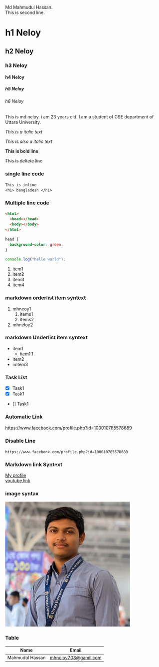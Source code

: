 <!-- markdown class -->

Md Mahmudul Hassan. <!--normal text & used double space for get new line-->  
This is second line.

## <!-- for horizontal line -->

# h1 Neloy

## h2 Neloy

### h3 Neloy

#### h4 Neloy

##### h5 Neloy

###### h6 Neloy

<p>This is md neloy. i am 23 years old. I am a student of CSE department of Uttara University.</p>

<i> This is a italic text</i>

<!-- for italic text formate -->

_This is also a italic text_

**This is bold line**

~~This is deltete line~~

### single line code

`This is inline`  
`<h1> bangladesh </h1>`

### Multiple line code

```html
<html>
  <head></head>
  <body></body>
</html>
```

```css
head {
  background-color: green;
}
```

```javascript
console.log("hello world");
```

<ol>
    <li>item1</li>
    <li>item2</li>
    <li>item3</li>
    <li>item4</li>
</ol>

### markdown orderlist item syntext

1. mhneoy1
   1. items1
   2. items2
2. mhneloy2

### markdown Underlist item syntext

- item1
  - item1.1
- item2
- imtem3

### Task List

- [x] Task1
- [x] Task1
- [] Task1

### Automatic Link

https://www.facebook.com/profile.php?id=100010785578689

### Disable Line

`https://www.facebook.com/profile.php?id=100010785578689`

### Markdown link Syntext

[My profile](facebook)  
[youtube link](youtube)

### image syntax

<!-- ![alt text] (image) -->

<!-- ![profile](githubPro.jpg) -->

<img src="githubPro.jpg" width="400">

### Table

| Name            | Email                |
| --------------- | -------------------- |
| Mahmudul Hassan | mhnoloy708@gamil.com |

<!-- All link is here -->

[facebook]: http://www.facebook.com/profile.php?id=100010785578689
[youtube]: https://www.youtube.com
